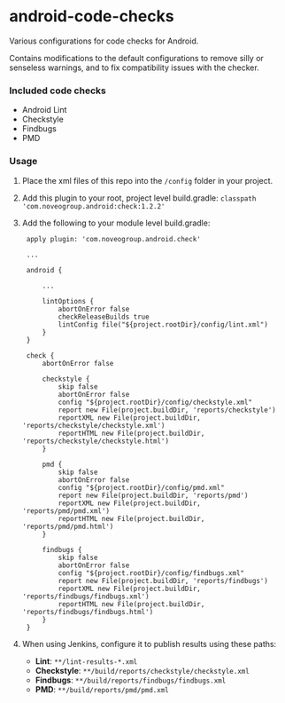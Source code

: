 # android-code-checks

Various configurations for code checks for Android.

Contains modifications to the default configurations to remove silly
or senseless warnings, and to fix compatibility issues with the checker.

### Included code checks

* Android Lint
* Checkstyle
* Findbugs
* PMD

### Usage

1. Place the xml files of this repo into the `/config` folder in your project.
2. Add this plugin to your root, project level build.gradle: `classpath 'com.noveogroup.android:check:1.2.2'`
3. Add the following to your module level build.gradle:

		
		apply plugin: 'com.noveogroup.android.check'
		
		...
		
		android {
		
			...
			
			lintOptions {
		        abortOnError false
		        checkReleaseBuilds true
		        lintConfig file("${project.rootDir}/config/lint.xml")
		    }
		}

		check {
		    abortOnError false
		
		    checkstyle {
		        skip false
		        abortOnError false
		        config "${project.rootDir}/config/checkstyle.xml"
		        report new File(project.buildDir, 'reports/checkstyle')
		        reportXML new File(project.buildDir, 'reports/checkstyle/checkstyle.xml')
		        reportHTML new File(project.buildDir, 'reports/checkstyle/checkstyle.html')
		    }
		
		    pmd {
		        skip false
		        abortOnError false
		        config "${project.rootDir}/config/pmd.xml"
		        report new File(project.buildDir, 'reports/pmd')
		        reportXML new File(project.buildDir, 'reports/pmd/pmd.xml')
		        reportHTML new File(project.buildDir, 'reports/pmd/pmd.html')
		    }
		
		    findbugs {
		        skip false
		        abortOnError false
		        config "${project.rootDir}/config/findbugs.xml"
		        report new File(project.buildDir, 'reports/findbugs')
		        reportXML new File(project.buildDir, 'reports/findbugs/findbugs.xml')
		        reportHTML new File(project.buildDir, 'reports/findbugs/findbugs.html')
		    }
		}
		
4. When using Jenkins, configure it to publish results using these paths:
	* **Lint**:  	`**/lint-results-*.xml`
	* **Checkstyle**: `**/build/reports/checkstyle/checkstyle.xml`
	* **Findbugs**: `**/build/reports/findbugs/findbugs.xml`
	* **PMD**: `**/build/reports/pmd/pmd.xml`
